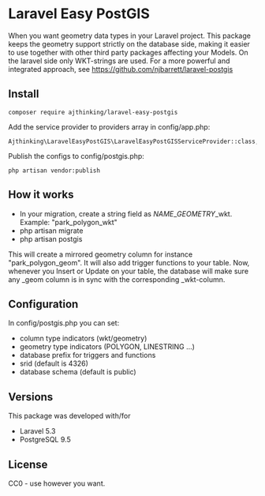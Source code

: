 # Laravel Easy PostGIS

When you want geometry data types in your Laravel project. This package keeps the geometry support strictly on the database side, making it easier to use together with other third party packages affecting your Models. On the laravel side only WKT-strings are used. For a more powerful and integrated approach, see https://github.com/njbarrett/laravel-postgis

## Install
    composer require ajthinking/laravel-easy-postgis
Add the service provider to providers array in config/app.php:

    Ajthinking\LaravelEasyPostGIS\LaravelEasyPostGISServiceProvider::class, 

Publish the configs to config/postgis.php:

    php artisan vendor:publish

## How it works

* In your migration, create a string field as $NAME$_$GEOMETRY$_wkt. Example: "park_polygon_wkt"
* php artisan migrate
* php artisan postgis

This will create a mirrored geometry column for instance "park_polygon_geom". It will also add trigger functions to your table.
Now, whenever you Insert or Update on your table, the database will make sure any _geom column is in sync with the corresponding _wkt-column.

## Configuration

In config/postgis.php you can set:
* column type indicators (wkt/geometry)
* geometry type indicators (POLYGON, LINESTRING ...)
* database prefix for triggers and functions
* srid (default is 4326)
* database schema (default is public)


## Versions
This package was developed with/for
* Laravel 5.3
* PostgreSQL 9.5

## License

CC0 - use however you want.

